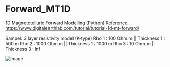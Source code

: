 # Forward_MT1D
1D Magnetotelluric Forward Modelling (Python)
Reference: https://www.digitalearthlab.com/tutorial/tutorial-1d-mt-forward/

Sampel:
3 layer resistivity model (K-type)
Rho 1 : 100 Ohm.m   ||  Thickness 1 : 500 m
Rho 2 : 1000 Ohm.m  ||  Thickness 1 : 1000 m
Rho 3 : 10 Ohm.m    ||  Thickness 3 : Inf

![image](https://user-images.githubusercontent.com/113156229/216020167-8a0da6a8-e035-4af2-ac64-919f6461ca9c.png)
